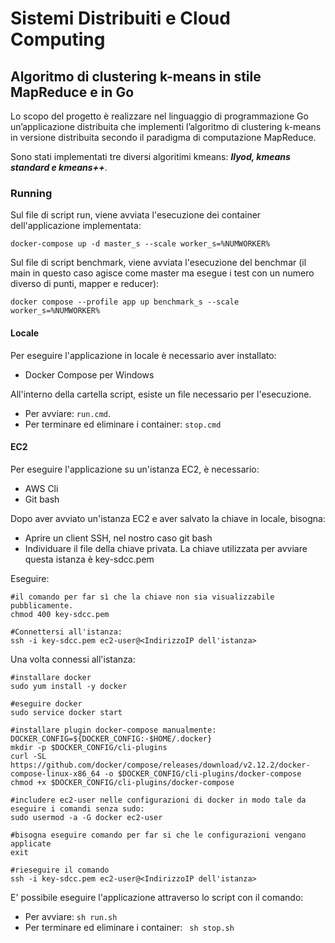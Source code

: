 # Sistemi Distribuiti e Cloud Computing
## Algoritmo di clustering k-means in stile MapReduce e in Go

Lo scopo del progetto è realizzare nel linguaggio di programmazione Go un’applicazione distribuita che implementi
l’algoritmo di clustering k-means in versione distribuita secondo il paradigma di computazione
MapReduce.

Sono stati implementati tre diversi algoritimi kmeans: **_llyod, kmeans standard e kmeans++_**.
### Running
Sul file di script run, viene avviata l'esecuzione dei container dell'applicazione implementata: 
```
docker-compose up -d master_s --scale worker_s=%NUMWORKER% 
```

Sul file di script benchmark, viene avviata l'esecuzione del benchmar (il main in questo caso agisce come
master ma esegue i test con un numero diverso di punti, mapper e reducer):
```
docker compose --profile app up benchmark_s --scale worker_s=%NUMWORKER%
```

#### Locale
Per eseguire l'applicazione in locale è necessario aver installato:
- Docker Compose per Windows

All'interno della cartella script, esiste un file necessario per l'esecuzione. 
- Per avviare: `run.cmd`.
- Per terminare ed eliminare i container: `stop.cmd`

#### EC2
Per eseguire l'applicazione su un'istanza EC2, è necessario:
- AWS Cli
- Git bash

Dopo aver avviato un'istanza EC2 e aver salvato la chiave in locale, bisogna:
- Aprire un client SSH, nel nostro caso git bash 
- Individuare il file della chiave privata. La chiave utilizzata per avviare questa istanza è key-sdcc.pem 

Eseguire:
``` 
#il comando per far sì che la chiave non sia visualizzabile pubblicamente. 
chmod 400 key-sdcc.pem

#Connettersi all'istanza: 
ssh -i key-sdcc.pem ec2-user@<IndirizzoIP dell'istanza>
```

Una volta connessi all'istanza:
```
#installare docker
sudo yum install -y docker

#eseguire docker
sudo service docker start

#installare plugin docker-compose manualmente:
DOCKER_CONFIG=${DOCKER_CONFIG:-$HOME/.docker}
mkdir -p $DOCKER_CONFIG/cli-plugins
curl -SL https://github.com/docker/compose/releases/download/v2.12.2/docker-compose-linux-x86_64 -o $DOCKER_CONFIG/cli-plugins/docker-compose
chmod +x $DOCKER_CONFIG/cli-plugins/docker-compose

#includere ec2-user nelle configurazioni di docker in modo tale da eseguire i comandi senza sudo: 
sudo usermod -a -G docker ec2-user

#bisogna eseguire comando per far si che le configurazioni vengano applicate
exit 

#rieseguire il comando
ssh -i key-sdcc.pem ec2-user@<IndirizzoIP dell'istanza>
```

E' possibile eseguire l'applicazione attraverso lo script con il comando:
 - Per avviare: `sh run.sh`
 - Per terminare ed eliminare i container: ` sh stop.sh`



